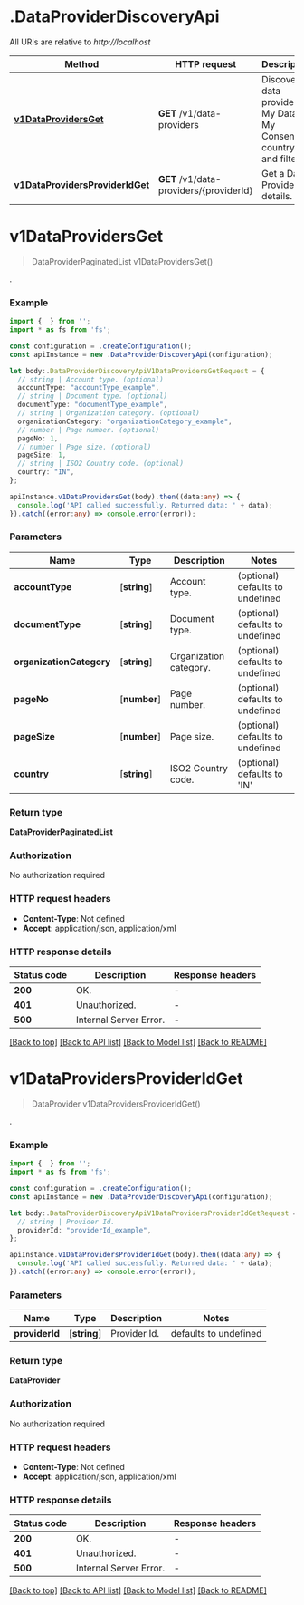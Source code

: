# .DataProviderDiscoveryApi

All URIs are relative to *http://localhost*

Method | HTTP request | Description
------------- | ------------- | -------------
[**v1DataProvidersGet**](DataProviderDiscoveryApi.md#v1DataProvidersGet) | **GET** /v1/data-providers | Discover all data providers in My Data My Consent by country and filters.
[**v1DataProvidersProviderIdGet**](DataProviderDiscoveryApi.md#v1DataProvidersProviderIdGet) | **GET** /v1/data-providers/{providerId} | Get a Data Provider details.


# **v1DataProvidersGet**
> DataProviderPaginatedList v1DataProvidersGet()

.

### Example


```typescript
import {  } from '';
import * as fs from 'fs';

const configuration = .createConfiguration();
const apiInstance = new .DataProviderDiscoveryApi(configuration);

let body:.DataProviderDiscoveryApiV1DataProvidersGetRequest = {
  // string | Account type. (optional)
  accountType: "accountType_example",
  // string | Document type. (optional)
  documentType: "documentType_example",
  // string | Organization category. (optional)
  organizationCategory: "organizationCategory_example",
  // number | Page number. (optional)
  pageNo: 1,
  // number | Page size. (optional)
  pageSize: 1,
  // string | ISO2 Country code. (optional)
  country: "IN",
};

apiInstance.v1DataProvidersGet(body).then((data:any) => {
  console.log('API called successfully. Returned data: ' + data);
}).catch((error:any) => console.error(error));
```


### Parameters

Name | Type | Description  | Notes
------------- | ------------- | ------------- | -------------
 **accountType** | [**string**] | Account type. | (optional) defaults to undefined
 **documentType** | [**string**] | Document type. | (optional) defaults to undefined
 **organizationCategory** | [**string**] | Organization category. | (optional) defaults to undefined
 **pageNo** | [**number**] | Page number. | (optional) defaults to undefined
 **pageSize** | [**number**] | Page size. | (optional) defaults to undefined
 **country** | [**string**] | ISO2 Country code. | (optional) defaults to 'IN'


### Return type

**DataProviderPaginatedList**

### Authorization

No authorization required

### HTTP request headers

 - **Content-Type**: Not defined
 - **Accept**: application/json, application/xml


### HTTP response details
| Status code | Description | Response headers |
|-------------|-------------|------------------|
**200** | OK. |  -  |
**401** | Unauthorized. |  -  |
**500** | Internal Server Error. |  -  |

[[Back to top]](#) [[Back to API list]](README.md#documentation-for-api-endpoints) [[Back to Model list]](README.md#documentation-for-models) [[Back to README]](README.md)

# **v1DataProvidersProviderIdGet**
> DataProvider v1DataProvidersProviderIdGet()

.

### Example


```typescript
import {  } from '';
import * as fs from 'fs';

const configuration = .createConfiguration();
const apiInstance = new .DataProviderDiscoveryApi(configuration);

let body:.DataProviderDiscoveryApiV1DataProvidersProviderIdGetRequest = {
  // string | Provider Id.
  providerId: "providerId_example",
};

apiInstance.v1DataProvidersProviderIdGet(body).then((data:any) => {
  console.log('API called successfully. Returned data: ' + data);
}).catch((error:any) => console.error(error));
```


### Parameters

Name | Type | Description  | Notes
------------- | ------------- | ------------- | -------------
 **providerId** | [**string**] | Provider Id. | defaults to undefined


### Return type

**DataProvider**

### Authorization

No authorization required

### HTTP request headers

 - **Content-Type**: Not defined
 - **Accept**: application/json, application/xml


### HTTP response details
| Status code | Description | Response headers |
|-------------|-------------|------------------|
**200** | OK. |  -  |
**401** | Unauthorized. |  -  |
**500** | Internal Server Error. |  -  |

[[Back to top]](#) [[Back to API list]](README.md#documentation-for-api-endpoints) [[Back to Model list]](README.md#documentation-for-models) [[Back to README]](README.md)


